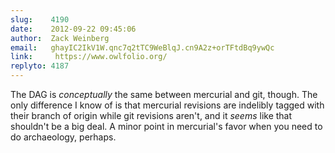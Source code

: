 ```yaml
---
slug:    4190
date:    2012-09-22 09:45:06
author:  Zack Weinberg
email:   ghayIC2IkV1W.qnc7q2tTC9WeBlqJ.cn9A2z+orTFtdBq9ywQc
link:     https://www.owlfolio.org/
replyto: 4187
---
```


The DAG is <i>conceptually</i> the same between mercurial and git,
though.  The only difference I know of is that mercurial revisions are
indelibly tagged with their branch of origin while git revisions
aren't, and it <i>seems</i> like that shouldn't be a big deal.  A
minor point in mercurial's favor when you need to do archaeology,
perhaps.
